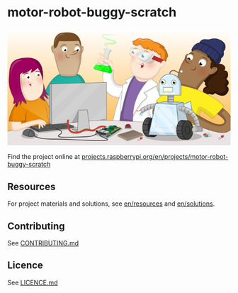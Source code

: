# motor-robot-buggy-scratch

![motor-robot-buggy-scratch](banner.png)

Find the project online at [projects.raspberrypi.org/en/projects/motor-robot-buggy-scratch](https://projects.raspberrypi.org/en/projects/motor-robot-buggy-scratch)

## Resources
For project materials and solutions, see [en/resources](https://github.com/raspberrypilearning/motor-robot-buggy-scratch/tree/master/en/resources) and [en/solutions](https://github.com/raspberrypilearning/motor-robot-buggy-scratch/tree/master/en/solutions).

## Contributing
See [CONTRIBUTING.md](CONTRIBUTING.md)

## Licence
 See [LICENCE.md](LICENCE.md)